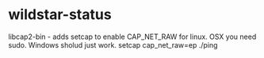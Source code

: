 wildstar-status
===============


libcap2-bin - adds setcap to enable CAP\_NET\_RAW for linux.  OSX you need sudo.  Windows sholud just work.
setcap cap\_net\_raw=ep ./ping
